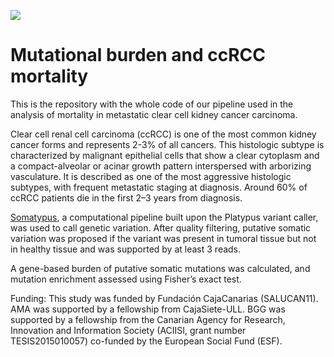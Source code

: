 ![](https://drive.google.com/uc?export=view&id=1r1BV4J16x2HGCmmvmGA56QpIkLK8Lerk)

# Mutational burden and ccRCC mortality
This is the repository with the whole code of our pipeline used in the analysis of mortality in metastatic clear cell kidney cancer carcinoma.


Clear cell renal cell carcinoma (ccRCC) is one of the most common kidney cancer forms and represents 2-3% of all cancers. This histologic subtype is characterized by malignant epithelial cells that show a clear cytoplasm and a compact-alveolar or acinar growth pattern interspersed with arborizing vasculature. It is described as one of the most aggressive histologic subtypes, with frequent metastatic staging at diagnosis. Around 60% of ccRCC patients die in the first 2–3 years from diagnosis.


[Somatypus](https://github.com/baezortega/somatypus), a computational pipeline built upon the Platypus variant caller, was used to call genetic variation. After quality filtering, putative somatic variation was proposed if the variant was present in tumoral tissue but not in healthy tissue and was supported by at least 3 reads.


A gene-based burden of putative somatic mutations was calculated, and mutation enrichment assessed using Fisher’s exact test.





Funding: This study was funded by Fundación CajaCanarias (SALUCAN11). AMA was supported by a fellowship from CajaSiete-ULL. BGG was supported by a fellowship from the Canarian Agency for Research, Innovation and Information Society (ACIISI, grant number TESIS2015010057) co-funded by the European Social Fund (ESF).
